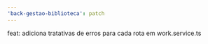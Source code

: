 ```yaml
---
'back-gestao-biblioteca': patch
---
```


feat: adiciona tratativas de erros para cada rota em work.service.ts
